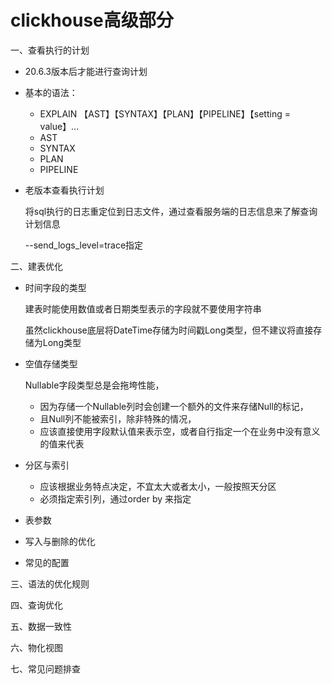 # clickhouse高级部分

一、查看执行的计划

- 20.6.3版本后才能进行查询计划

- 基本的语法：

  - EXPLAIN 【AST】【SYNTAX】【PLAN】【PIPELINE】【setting = value】...
  - AST
  - SYNTAX
  - PLAN
  - PIPELINE

- 老版本查看执行计划

  将sql执行的日志重定位到日志文件，通过查看服务端的日志信息来了解查询计划信息

  --send_logs_level=trace指定

二、建表优化

- 时间字段的类型

  建表时能使用数值或者日期类型表示的字段就不要使用字符串

  虽然clickhouse底层将DateTime存储为时间戳Long类型，但不建议将直接存储为Long类型

- 空值存储类型

  Nullable字段类型总是会拖垮性能，

  - 因为存储一个Nullable列时会创建一个额外的文件来存储Null的标记，
  - 且Null列不能被索引，除非特殊的情况，
  - 应该直接使用字段默认值来表示空，或者自行指定一个在业务中没有意义的值来代表

- 分区与索引

  - 应该根据业务特点决定，不宜太大或者太小，一般按照天分区
  - 必须指定索引列，通过order by 来指定

- 表参数

- 写入与删除的优化

- 常见的配置

三、语法的优化规则

四、查询优化

五、数据一致性

六、物化视图

七、常见问题排查